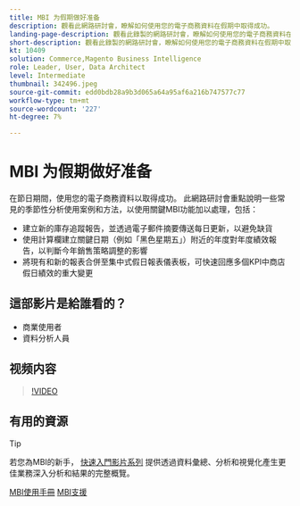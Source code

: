```yaml
---
title: MBI 为假期做好准备
description: 觀看此網路研討會，瞭解如何使用您的電子商務資料在假期中取得成功。
landing-page-description: 觀看此錄製的網路研討會，瞭解如何使用您的電子商務資料在假期中取得成功。
short-description: 觀看此錄製的網路研討會，瞭解如何使用您的電子商務資料在假期中取得成功。
kt: 10409
solution: Commerce,Magento Business Intelligence
role: Leader, User, Data Architect
level: Intermediate
thumbnail: 342496.jpeg
source-git-commit: edd0bdb28a9b3d065a64a95af6a216b747577c77
workflow-type: tm+mt
source-wordcount: '227'
ht-degree: 7%

---
```


# MBI 为假期做好准备

在節日期間，使用您的電子商務資料以取得成功。 此網路研討會重點說明一些常見的季節性分析使用案例和方法，以使用關鍵MBI功能加以處理，包括：

- 建立新的庫存追蹤報告，並透過電子郵件摘要傳送每日更新，以避免缺貨
- 使用計算欄建立關鍵日期（例如「黑色星期五」）附近的年度對年度績效報告，以判斷今年銷售策略調整的影響
- 將現有和新的報表合併至集中式假日報表儀表板，可快速回應多個KPI中商店假日績效的重大變更

## 這部影片是給誰看的？

- 商業使用者
- 資料分析人員

## 视频内容

>[!VIDEO](https://video.tv.adobe.com/v/342496?quality=12&learn=on)

## 有用的資源

>[!TIP]
>
>若您為MBI的新手， [快速入門影片系列](https://experienceleague.adobe.com/docs/commerce-learn/tutorials/mbi/introduction/1-overview.html) 提供透過資料彙總、分析和視覺化產生更佳業務深入分析和結果的完整概覽。

[MBI使用手冊](https://experienceleague.adobe.com/docs/commerce-business-intelligence/mbi/guide-overview.html)
[MBI支援](https://experienceleague.adobe.com/docs/commerce-knowledge-base/kb/troubleshooting/miscellaneous/mbi-service-policies.html)
